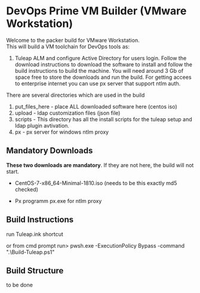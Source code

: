 DevOps Prime VM Builder (VMware Workstation)
===============================

Welcome to the packer build for VMware Workstation.  
This will build a VM toolchain for DevOps tools as: 
1) Tuleap ALM and configure Active Directory for users login.  Follow the download instructions to download the software to install and follow the build instructions to build the machine.  You will need around 3 Gb of space free to store the downloads and run the build.
For getting accees to enterprise internet you can use px server that support  ntlm auth. 

There are several directories which are used in the build

1. put_files_here - place ALL downloaded software here (centos iso)
2. upload - ldap customization files (json file)
3. scripts - This directory has all the install scripts for the tuleap setup and ldap plugin avtivation.
4. px - px server for windows ntlm proxy    

Mandatory Downloads
-------------------
**These two downloads are mandatory**.  If they are not here, the build will not start.

* CentOS-7-x86_64-Minimal-1810.iso (needs to be this exactly md5 checked)

* Px programm px.exe for ntlm proxy

Build Instructions
------------------
run Tuleap.ink shortcut 

or from cmd prompt run>  pwsh.exe -ExecutionPolicy Bypass -command ".\Build-Tuleap.ps1"


Build Structure
--------------------
 to be done 
